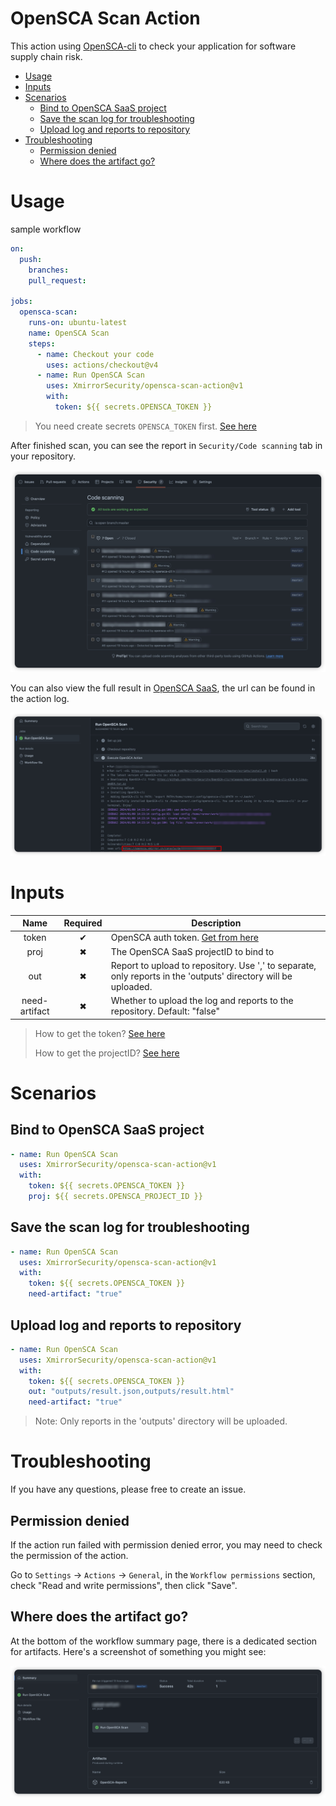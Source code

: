 # OpenSCA Scan Action<!-- omit in toc -->

This action using [OpenSCA-cli](https://github.com/XmirrorSecurity/OpenSCA-cli) to check your application for software supply chain risk.

- [Usage](#usage)
- [Inputs](#inputs)
- [Scenarios](#scenarios)
  - [Bind to OpenSCA SaaS project](#bind-to-opensca-saas-project)
  - [Save the scan log for troubleshooting](#save-the-scan-log-for-troubleshooting)
  - [Upload log and reports to repository](#upload-log-and-reports-to-repository)
- [Troubleshooting](#troubleshooting)
  - [Permission denied](#permission-denied)
  - [Where does the artifact go?](#where-does-the-artifact-go)


# Usage

sample workflow

```yaml
on:
  push:
    branches:
    pull_request:

jobs:
  opensca-scan:
    runs-on: ubuntu-latest
    name: OpenSCA Scan
    steps:
      - name: Checkout your code
        uses: actions/checkout@v4
      - name: Run OpenSCA Scan
        uses: XmirrorSecurity/opensca-scan-action@v1
        with:
          token: ${{ secrets.OPENSCA_TOKEN }}
```

> You need create secrets `OPENSCA_TOKEN` first. [See here](https://docs.github.com/en/actions/reference/encrypted-secrets#creating-encrypted-secrets-for-a-repository)

After finished scan, you can see the report in `Security/Code scanning` tab in your repository. 

![sarif result](/resources/sarif-result.jpg)

You can also view the full result in [OpenSCA SaaS](https://opensca.xmirror.cn/console), the url can be found in the action log.

![action log](/resources/action-log.jpg)

# Inputs

| Name | Required | Description |
| :---: | :---: | --- |
| token | ✔ | OpenSCA auth token. [Get from here](https://opensca.xmirror.cn/console/auth-token) |
| proj | ✖ | The OpenSCA SaaS projectID to bind to |  |
| out | ✖ | Report to upload to repository. Use ',' to separate, only reports in the 'outputs' directory will be uploaded. |
| need-artifact | ✖ | Whether to upload the log and reports to the repository. Default: "false" |

> How to get the token? [See here]()
> 
> How to get the projectID? [See here]()

# Scenarios

## Bind to OpenSCA SaaS project

```yaml
- name: Run OpenSCA Scan
  uses: XmirrorSecurity/opensca-scan-action@v1
  with:
    token: ${{ secrets.OPENSCA_TOKEN }}
    proj: ${{ secrets.OPENSCA_PROJECT_ID }}
```

## Save the scan log for troubleshooting

```yaml
- name: Run OpenSCA Scan
  uses: XmirrorSecurity/opensca-scan-action@v1
  with:
    token: ${{ secrets.OPENSCA_TOKEN }}
    need-artifact: "true"
```

## Upload log and reports to repository

```yaml
- name: Run OpenSCA Scan
  uses: XmirrorSecurity/opensca-scan-action@v1
  with:
    token: ${{ secrets.OPENSCA_TOKEN }}
    out: "outputs/result.json,outputs/result.html"
    need-artifact: "true"
```

> Note: Only reports in the 'outputs' directory will be uploaded.

# Troubleshooting

If you have any questions, please free to create an issue.

## Permission denied

If the action run failed with permission denied error, you may need to check the permission of the action.

Go to `Settings` -> `Actions` -> `General`, in the `Workflow permissions` section, check "Read and write permissions", then click "Save".

## Where does the artifact go?

At the bottom of the workflow summary page, there is a dedicated section for artifacts. Here's a screenshot of something you might see:

![artifacts](/resources/artifacts.jpg)
